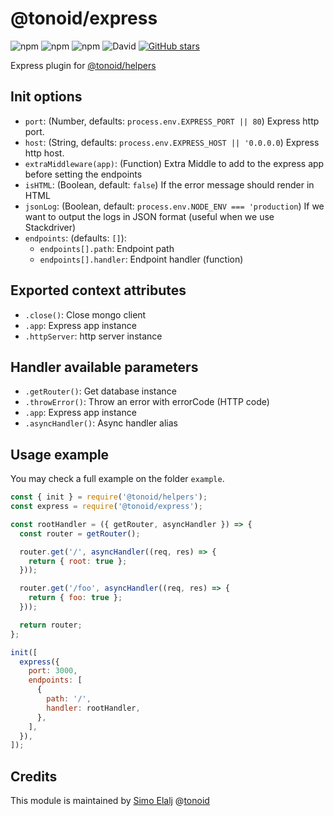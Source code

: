 # @tonoid/express

![npm](https://img.shields.io/npm/dt/@tonoid/express.svg) ![npm](https://img.shields.io/npm/v/@tonoid/express.svg) ![npm](https://img.shields.io/npm/l/@tonoid/express.svg) ![David](https://img.shields.io/david/melalj/tonoid-express.svg)
[![GitHub stars](https://img.shields.io/github/stars/melalj/tonoid-express.svg?style=social&label=Star&maxAge=2592003)](https://github.com/melalj/tonoid-express)

Express plugin for [@tonoid/helpers](https://github.com/melalj/tonoid-helpers)

## Init options

- `port`: (Number, defaults: `process.env.EXPRESS_PORT || 80`) Express http port.
- `host`: (String, defaults: `process.env.EXPRESS_HOST || '0.0.0.0`) Express http host.
- `extraMiddleware(app)`: (Function) Extra Middle to add to the express app before setting the endpoints
- `isHTML`: (Boolean, default: `false`) If the error message should render in HTML
- `jsonLog`: (Boolean, default: `process.env.NODE_ENV === 'production`) If we want to output the logs in JSON format (useful when we use Stackdriver)
- `endpoints`: (defaults: `[]`):
  - `endpoints[].path`: Endpoint path
  - `endpoints[].handler`: Endpoint handler (function)

## Exported context attributes

- `.close()`: Close mongo client
- `.app`: Express app instance
- `.httpServer`: http server instance

## Handler available parameters

- `.getRouter()`: Get database instance
- `.throwError()`: Throw an error with errorCode (HTTP code)
- `.app`: Express app instance
- `.asyncHandler()`: Async handler alias

## Usage example

You may check a full example on the folder `example`.

```js
const { init } = require('@tonoid/helpers');
const express = require('@tonoid/express');

const rootHandler = ({ getRouter, asyncHandler }) => {
  const router = getRouter();

  router.get('/', asyncHandler((req, res) => {
    return { root: true };
  }));

  router.get('/foo', asyncHandler((req, res) => {
    return { foo: true };
  }));

  return router;
};

init([
  express({
    port: 3000,
    endpoints: [
      {
        path: '/',
        handler: rootHandler,
      },
    ],
  }),
]);

```

## Credits

This module is maintained by [Simo Elalj](https://twitter.com/simoelalj) @[tonoid](https://www.tonoid.com)
